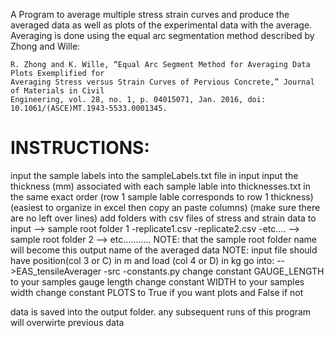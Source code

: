 A Program to average multiple stress strain curves and produce the averaged data as well
as plots of the experimental data with the average. Averaging is done using the equal
arc segmentation method described by Zhong and Wille:

    R. Zhong and K. Wille, “Equal Arc Segment Method for Averaging Data Plots Exemplified for 
    Averaging Stress versus Strain Curves of Pervious Concrete,” Journal of Materials in Civil 
    Engineering, vol. 28, no. 1, p. 04015071, Jan. 2016, doi: 10.1061/(ASCE)MT.1943-5533.0001345.




# INSTRUCTIONS:

input the sample labels into the sampleLabels.txt file in input
input the thickness (mm) associated with each sample lable into thicknesses.txt in the same exact order
      (row 1 sample lable corresponds to row 1 thickness)
      (easiest to organize in excel then copy an paste columns)
      (make sure there are no left over lines)
add folders with csv files of stress and strain data to input
     --> sample root folder 1
         -replicate1.csv
         -replicate2.csv
         -etc....
     --> sample root folder 2
     --> etc...........
NOTE: that the sample root folder name will become this output name of the averaged data
NOTE: input file should have position(col 3 or C) in m and load (col 4 or D) in kg
go into:
  -->EAS_tensileAverager
     -src
          -constants.py
              change constant GAUGE_LENGTH to your samples gauge length
              change constant WIDTH to your samples width
              change constant PLOTS to True if you want plots and False if not

data is saved into the output folder.
any subsequent runs of this program will overwirte previous data